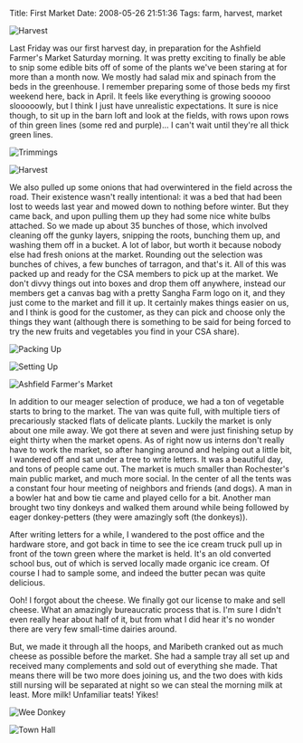 Title: First Market
Date: 2008-05-26 21:51:36
Tags: farm, harvest, market

![Harvest]({filename}/images/2519267024.jpg)

Last Friday was our first harvest day, in preparation for the
Ashfield Farmer's Market Saturday morning. It was pretty exciting
to finally be able to snip some edible bits off of some of the
plants we've been staring at for more than a month now. We mostly
had salad mix and spinach from the beds in the greenhouse. I
remember preparing some of those beds my first weekend here, back
in April. It feels like everything is growing sooooo slooooowly,
but I think I just have unrealistic expectations. It sure is nice
though, to sit up in the barn loft and look at the fields, with
rows upon rows of thin green lines (some red and purple)... I can't
wait until they're all thick green lines.

![Trimmings]({filename}/images/2519274634.jpg)

![Harvest]({filename}/images/2519271560.jpg)

We also pulled up some onions that had overwintered in the field
across the road. Their existence wasn't really intentional: it was
a bed that had been lost to weeds last year and mowed down to
nothing before winter. But they came back, and upon pulling them up
they had some nice white bulbs attached. So we made up about 35
bunches of those, which involved cleaning off the gunky layers,
snipping the roots, bunching them up, and washing them off in a
bucket. A lot of labor, but worth it because nobody else had fresh
onions at the market. Rounding out the selection was bunches of
chives, a few bunches of tarragon, and that's it. All of this was
packed up and ready for the CSA members to pick up at the market.
We don't divvy things out into boxes and drop them off anywhere,
instead our members get a canvas bag with a pretty Sangha Farm logo
on it, and they just come to the market and fill it up. It
certainly makes things easier on us, and I think is good for the
customer, as they can pick and choose only the things they want
(although there is something to be said for being forced to try the
new fruits and vegetables you find in your CSA share).

![Packing Up]({filename}/images/2518464003.jpg)

![Setting Up]({filename}/images/2518473585.jpg)

![Ashfield Farmer's Market]({filename}/images/2519161331.jpg)

In addition to our meager selection of produce, we had a ton of
vegetable starts to bring to the market. The van was quite full,
with multiple tiers of precariously stacked flats of delicate
plants. Luckily the market is only about one mile away. We got
there at seven and were just finishing setup by eight thirty when
the market opens. As of right now us interns don't really have to
work the market, so after hanging around and helping out a little
bit, I wandered off and sat under a tree to write letters. It was a
beautiful day, and tons of people came out. The market is much
smaller than Rochester's main public market, and much more social.
In the center of all the tents was a constant four hour meeting of
neighbors and friends (and dogs). A man in a bowler hat and bow tie
came and played cello for a bit. Another man brought two tiny
donkeys and walked them around while being followed by eager
donkey-petters (they were amazingly soft (the donkeys)).

After writing letters for a while, I wandered to the post office
and the hardware store, and got back in time to see the ice cream
truck pull up in front of the town green where the market is held.
It's an old converted school bus, out of which is served locally
made organic ice cream. Of course I had to sample some, and indeed
the butter pecan was quite delicious.

Ooh! I forgot about the cheese. We finally got our license to make
and sell cheese. What an amazingly bureaucratic process that is.
I'm sure I didn't even really hear about half of it, but from what
I did hear it's no wonder there are very few small-time dairies
around.

But, we made it through all the hoops, and Maribeth cranked out as
much cheese as possible before the market. She had a sample tray
all set up and received many complements and sold out of everything
she made. That means there will be two more does joining us, and
the two does with kids still nursing will be separated at night so
we can steal the morning milk at least. More milk! Unfamiliar
teats! Yikes!

![Wee Donkey]({filename}/images/2519301840.jpg)

![Town Hall]({filename}/images/2519296788.jpg)

